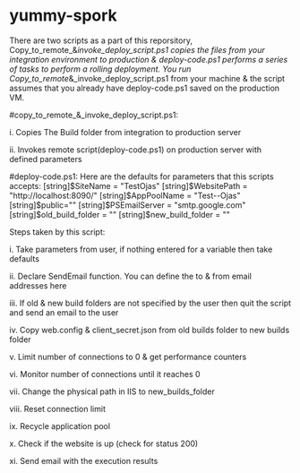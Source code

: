 # yummy-spork
There are two scripts as a part of this reporsitory, Copy_to_remote_&_invoke_deploy_script.ps1 copies the files from your integration environment to production & deploy-code.ps1 performs a series of tasks to perform a rolling deployment. You run  Copy_to_remote_&_invoke_deploy_script.ps1 from your machine & the script assumes that you already have deploy-code.ps1 saved on the production VM.

#copy_to_remote_&_invoke_deploy_script.ps1:

i. Copies The Build folder from integration to production server

ii. Invokes remote script(deploy-code.ps1) on production server with defined parameters

#deploy-code.ps1:
Here are the defaults for parameters that this scripts accepts: 
[string]$SiteName = "TestOjas"
[string]$WebsitePath = "http://localhost:8090/"
[string]$AppPoolName = "Test--Ojas"
[string]$public=""
[string]$PSEmailServer = "smtp.google.com"
[string]$old_build_folder = ""
[string]$new_build_folder = ""

Steps taken by this script:

i. Take parameters from user, if nothing entered for a variable then take defaults

ii. Declare SendEmail function. You can define the to & from email addresses here

iii. If old & new build folders are not specified by the user then quit the script and send an email to the user

iv. Copy web.config & client_secret.json from old builds folder to new builds folder

v. Limit number of connections to 0 & get performance counters

vi. Monitor number of connections until it reaches 0

vii. Change the physical path in IIS to new_builds_folder

viii. Reset connection limit

ix. Recycle application pool

x. Check if the website is up (check for status 200)

xi. Send email with the execution results
